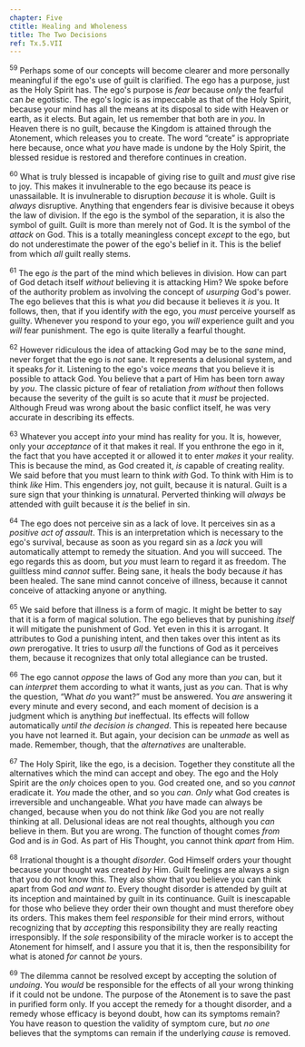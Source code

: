 ```yaml
---
chapter: Five
ctitle: Healing and Wholeness
title: The Two Decisions
ref: Tx.5.VII
---
```


<sup>59</sup> Perhaps some of our concepts will become clearer and more personally
meaningful if the ego's use of guilt is clarified. The ego has a
purpose, just as the Holy Spirit has. The ego's purpose is *fear*
because *only* the fearful can *be* egotistic. The ego's logic is as
impeccable as that of the Holy Spirit, because your mind has all the
means at its disposal to side with Heaven or earth, as it elects. But
again, let us remember that both are in *you*. In Heaven there is no
guilt, because the Kingdom is attained through the Atonement, which
releases you to create. The word “create” is appropriate here because,
once what *you* have made is undone by the Holy Spirit, the blessed
residue is restored and therefore continues in creation.

<sup>60</sup> What is truly blessed is incapable of giving rise to guilt and *must*
give rise to joy. This makes it invulnerable to the ego because its
peace is unassailable. It is invulnerable to disruption *because* it is
whole. Guilt is *always* disruptive. Anything that engenders fear is
divisive because it obeys the law of division. If the ego is the symbol
of the separation, it is also the symbol of guilt. Guilt is more than
merely not of God. It is the symbol of the *attack* on God. This is a
totally meaningless concept *except* to the ego, but do not
underestimate the power of the ego's belief in it. This is the belief
from which *all* guilt really stems.

<sup>61</sup> The ego *is* the part of the mind which believes in division. How can
part of God detach itself *without* believing it is attacking Him? We
spoke before of the authority problem as involving the concept of
*usurping* God's power. The ego believes that this is what *you* did
because it believes it *is* you. It follows, then, that if you identify
*with* the ego, you *must* perceive yourself as guilty. Whenever you
respond to your ego, you *will* experience guilt and you *will* fear
punishment. The ego is quite literally a fearful thought.

<sup>62</sup> However ridiculous the idea of attacking God may be to the *sane*
mind, never forget that the ego is *not* sane. It represents a
delusional system, and it speaks *for* it. Listening to the ego's voice
*means* that you believe it is possible to attack God. You believe that
a part of Him has been torn away by *you*. The classic picture of fear
of retaliation *from without* then follows because the severity of the
guilt is so acute that it *must* be projected. Although Freud was wrong
about the basic conflict itself, he was very accurate in describing its
effects.

<sup>63</sup> Whatever you accept *into* your mind has reality for you. It is,
however, only your *acceptance* of it that makes it real. If you
enthrone the ego in it, the fact that you have accepted it or allowed it
to enter *makes* it your reality. This is because the mind, as God
created it, *is* capable of creating reality. We said before that you
must learn to think *with* God. To think with Him is to think *like*
Him. This engenders joy, not guilt, because it is natural. Guilt is a
sure sign that your thinking is *un*natural. Perverted thinking will
*always* be attended with guilt because it *is* the belief in sin.

<sup>64</sup> The ego does not perceive sin as a lack of love. It perceives sin as
a *positive act of assault*. This is an interpretation which is
necessary to the ego's survival, because as soon as you regard sin as a
*lack* you will automatically attempt to remedy the situation. And you
will succeed. The ego regards this as doom, but *you* must learn to
regard it as freedom. The guiltless mind *cannot* suffer. Being sane, it
heals the body because *it* has been healed. The sane mind cannot
conceive of illness, because it cannot conceive of attacking anyone or
anything.

<sup>65</sup> We said before that illness is a form of magic. It might be better to
say that it is a form of magical solution. The ego believes that by
punishing *itself* it will mitigate the punishment of God. Yet even in
this it is arrogant. It attributes to God a punishing intent, and then
takes over this intent as its *own* prerogative. It tries to usurp *all*
the functions of God as it perceives them, because it recognizes that
only total allegiance can be trusted.

<sup>66</sup> The ego cannot *oppose* the laws of God any more than *you* can, but
it can *interpret* them according to what it wants, just as *you* can.
That is why the question, “What *do* you want?” must be answered. You
*are* answering it every minute and every second, and each moment of
decision is a judgment which is anything *but* ineffectual. Its effects
will follow automatically *until the decision is changed*. This is
repeated here because you have not learned it. But again, your decision
can be *unmade* as well as made. Remember, though, that the
*alternatives* are unalterable.

<sup>67</sup> The Holy Spirit, like the ego, is a decision. Together they
constitute all the alternatives which the mind can accept and obey. The
ego and the Holy Spirit are the *only* choices open to you. God created
one, and so you *cannot* eradicate it. *You* made the other, and so you
*can*. *Only* what God creates is irreversible and unchangeable. What
*you* have made can always be changed, because when you do not think
*like* God you are not really thinking at all. Delusional ideas are not
real thoughts, although you *can* believe in them. But you are wrong.
The function of thought comes *from* God and is *in* God. As part of His
Thought, you cannot think *apart* from Him.

<sup>68</sup> Irrational thought is a thought *disorder*. God Himself orders your
thought because your thought was created *by* Him. Guilt feelings are
always a sign that you do not know this. They also show that you believe
you can think apart from God *and want to*. Every thought disorder is
attended by guilt at its inception and maintained by guilt in its
continuance. Guilt is inescapable for those who believe they order their
own thought and must therefore obey its orders. This makes them feel
*responsible* for their mind errors, without recognizing that by
*accepting* this responsibility they are really reacting irresponsibly.
If the *sole* responsibility of the miracle worker is to accept the
Atonement for himself, and I assure you that it is, then the
responsibility for what is atoned *for* cannot *be* yours.

<sup>69</sup> The dilemma cannot be resolved except by accepting the solution of
*undoing*. You *would* be responsible for the effects of all your wrong
thinking if it could not be undone. The purpose of the Atonement is to
save the past in purified form only. If you accept the remedy for a
thought disorder, and a remedy whose efficacy is beyond doubt, how can
its symptoms remain? You have reason to question the validity of symptom
cure, but *no one* believes that the symptoms can remain if the
underlying *cause* is removed.

